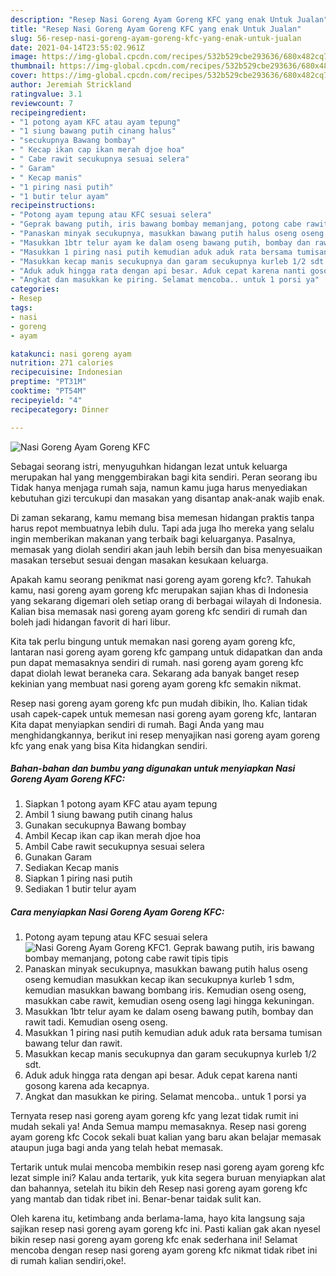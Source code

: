 ```yaml
---
description: "Resep Nasi Goreng Ayam Goreng KFC yang enak Untuk Jualan"
title: "Resep Nasi Goreng Ayam Goreng KFC yang enak Untuk Jualan"
slug: 56-resep-nasi-goreng-ayam-goreng-kfc-yang-enak-untuk-jualan
date: 2021-04-14T23:55:02.961Z
image: https://img-global.cpcdn.com/recipes/532b529cbe293636/680x482cq70/nasi-goreng-ayam-goreng-kfc-foto-resep-utama.jpg
thumbnail: https://img-global.cpcdn.com/recipes/532b529cbe293636/680x482cq70/nasi-goreng-ayam-goreng-kfc-foto-resep-utama.jpg
cover: https://img-global.cpcdn.com/recipes/532b529cbe293636/680x482cq70/nasi-goreng-ayam-goreng-kfc-foto-resep-utama.jpg
author: Jeremiah Strickland
ratingvalue: 3.1
reviewcount: 7
recipeingredient:
- "1 potong ayam KFC atau ayam tepung"
- "1 siung bawang putih cinang halus"
- "secukupnya Bawang bombay"
- " Kecap ikan cap ikan merah djoe hoa"
- " Cabe rawit secukupnya sesuai selera"
- " Garam"
- " Kecap manis"
- "1 piring nasi putih"
- "1 butir telur ayam"
recipeinstructions:
- "Potong ayam tepung atau KFC sesuai selera"
- "Geprak bawang putih, iris bawang bombay memanjang, potong cabe rawit tipis tipis"
- "Panaskan minyak secukupnya, masukkan bawang putih halus oseng oseng kemudian masukkan kecap ikan secukupnya kurleb 1 sdm, kemudian masukkan bawang bombang iris. Kemudian oseng oseng, masukkan cabe rawit, kemudian oseng oseng lagi hingga kekuningan."
- "Masukkan 1btr telur ayam ke dalam oseng bawang putih, bombay dan rawit tadi. Kemudian oseng oseng."
- "Masukkan 1 piring nasi putih kemudian aduk aduk rata bersama tumisan bawang telur dan rawit."
- "Masukkan kecap manis secukupnya dan garam secukupnya kurleb 1/2 sdt."
- "Aduk aduk hingga rata dengan api besar. Aduk cepat karena nanti gosong karena ada kecapnya."
- "Angkat dan masukkan ke piring. Selamat mencoba.. untuk 1 porsi ya"
categories:
- Resep
tags:
- nasi
- goreng
- ayam

katakunci: nasi goreng ayam 
nutrition: 271 calories
recipecuisine: Indonesian
preptime: "PT31M"
cooktime: "PT54M"
recipeyield: "4"
recipecategory: Dinner

---
```



![Nasi Goreng Ayam Goreng KFC](https://img-global.cpcdn.com/recipes/532b529cbe293636/680x482cq70/nasi-goreng-ayam-goreng-kfc-foto-resep-utama.jpg)

Sebagai seorang istri, menyuguhkan hidangan lezat untuk keluarga merupakan hal yang menggembirakan bagi kita sendiri. Peran seorang ibu Tidak hanya menjaga rumah saja, namun kamu juga harus menyediakan kebutuhan gizi tercukupi dan masakan yang disantap anak-anak wajib enak.

Di zaman  sekarang, kamu memang bisa memesan hidangan praktis tanpa harus repot membuatnya lebih dulu. Tapi ada juga lho mereka yang selalu ingin memberikan makanan yang terbaik bagi keluarganya. Pasalnya, memasak yang diolah sendiri akan jauh lebih bersih dan bisa menyesuaikan masakan tersebut sesuai dengan masakan kesukaan keluarga. 



Apakah kamu seorang penikmat nasi goreng ayam goreng kfc?. Tahukah kamu, nasi goreng ayam goreng kfc merupakan sajian khas di Indonesia yang sekarang digemari oleh setiap orang di berbagai wilayah di Indonesia. Kalian bisa memasak nasi goreng ayam goreng kfc sendiri di rumah dan boleh jadi hidangan favorit di hari libur.

Kita tak perlu bingung untuk memakan nasi goreng ayam goreng kfc, lantaran nasi goreng ayam goreng kfc gampang untuk didapatkan dan anda pun dapat memasaknya sendiri di rumah. nasi goreng ayam goreng kfc dapat diolah lewat beraneka cara. Sekarang ada banyak banget resep kekinian yang membuat nasi goreng ayam goreng kfc semakin nikmat.

Resep nasi goreng ayam goreng kfc pun mudah dibikin, lho. Kalian tidak usah capek-capek untuk memesan nasi goreng ayam goreng kfc, lantaran Kita dapat menyiapkan sendiri di rumah. Bagi Anda yang mau menghidangkannya, berikut ini resep menyajikan nasi goreng ayam goreng kfc yang enak yang bisa Kita hidangkan sendiri.

<!--inarticleads1-->

##### Bahan-bahan dan bumbu yang digunakan untuk menyiapkan Nasi Goreng Ayam Goreng KFC:

1. Siapkan 1 potong ayam KFC atau ayam tepung
1. Ambil 1 siung bawang putih cinang halus
1. Gunakan secukupnya Bawang bombay
1. Ambil  Kecap ikan cap ikan merah djoe hoa
1. Ambil  Cabe rawit secukupnya sesuai selera
1. Gunakan  Garam
1. Sediakan  Kecap manis
1. Siapkan 1 piring nasi putih
1. Sediakan 1 butir telur ayam




<!--inarticleads2-->

##### Cara menyiapkan Nasi Goreng Ayam Goreng KFC:

1. Potong ayam tepung atau KFC sesuai selera
<img src="https://img-global.cpcdn.com/steps/85e2bf45a299545c/160x128cq70/nasi-goreng-ayam-goreng-kfc-langkah-memasak-1-foto.jpg" alt="Nasi Goreng Ayam Goreng KFC">1. Geprak bawang putih, iris bawang bombay memanjang, potong cabe rawit tipis tipis
1. Panaskan minyak secukupnya, masukkan bawang putih halus oseng oseng kemudian masukkan kecap ikan secukupnya kurleb 1 sdm, kemudian masukkan bawang bombang iris. Kemudian oseng oseng, masukkan cabe rawit, kemudian oseng oseng lagi hingga kekuningan.
1. Masukkan 1btr telur ayam ke dalam oseng bawang putih, bombay dan rawit tadi. Kemudian oseng oseng.
1. Masukkan 1 piring nasi putih kemudian aduk aduk rata bersama tumisan bawang telur dan rawit.
1. Masukkan kecap manis secukupnya dan garam secukupnya kurleb 1/2 sdt.
1. Aduk aduk hingga rata dengan api besar. Aduk cepat karena nanti gosong karena ada kecapnya.
1. Angkat dan masukkan ke piring. Selamat mencoba.. untuk 1 porsi ya




Ternyata resep nasi goreng ayam goreng kfc yang lezat tidak rumit ini mudah sekali ya! Anda Semua mampu memasaknya. Resep nasi goreng ayam goreng kfc Cocok sekali buat kalian yang baru akan belajar memasak ataupun juga bagi anda yang telah hebat memasak.

Tertarik untuk mulai mencoba membikin resep nasi goreng ayam goreng kfc lezat simple ini? Kalau anda tertarik, yuk kita segera buruan menyiapkan alat dan bahannya, setelah itu bikin deh Resep nasi goreng ayam goreng kfc yang mantab dan tidak ribet ini. Benar-benar taidak sulit kan. 

Oleh karena itu, ketimbang anda berlama-lama, hayo kita langsung saja sajikan resep nasi goreng ayam goreng kfc ini. Pasti kalian gak akan nyesel bikin resep nasi goreng ayam goreng kfc enak sederhana ini! Selamat mencoba dengan resep nasi goreng ayam goreng kfc nikmat tidak ribet ini di rumah kalian sendiri,oke!.

